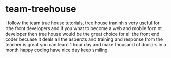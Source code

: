 # team-treehouse

i follow the team true house tutorials, tree house traninh s very useful for rthe front developers
and if you wnat to become a web and mobile forn nt developer then tree house would be the great choice for all the front end coder becuase it deals all the aspercts and training and response from the teacher is great you can learn 1 hour  day and make  thousand of doolars in a month
happy coding have nice day keep smiling.